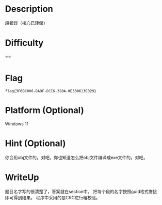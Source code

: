 # Description
段错误（核心已转储）

# Difficulty
:star::star:

# Flag
`flag{3F6BC006-BA9F-DCE6-388A-0E338613E029}`

# Platform (Optional)
Windows 11

# Hint (Optional)
你会用obj文件的，对吧。你也知道怎么把obj文件编译成exe文件的，对吧。

# WriteUp
题目名字写的很清楚了，答案就在section中。
把每个段的名字按照guid格式拼接即可得到结果。
程序中采用的是CRC进行粗校验。